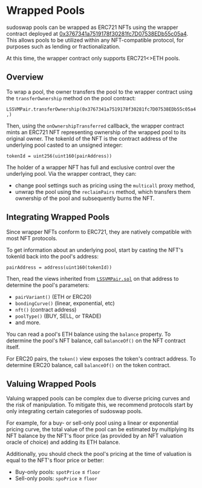 # Wrapped Pools

sudoswap pools can be wrapped as ERC721 NFTs using the wrapper contract deployed at [0x3767341a7519178f30281fc7D07538EDb55c05a4](https://etherscan.io/address/0x3767341a7519178f30281fc7D07538EDb55c05a4). This allows pools to be utilized within any NFT-compatible protocol, for purposes such as lending or fractionalization.

At this time, the wrapper contract only supports ERC721<>ETH pools.

## Overview

To wrap a pool, the owner transfers the pool to the wrapper contract using the `transferOwnership` method on the pool contract:

`LSSVMPair.transferOwnership(0x3767341a7519178f30281fc7D07538EDb55c05a4,)`

Then, using the `onOwnershipTransferred` callback, the wrapper contract  mints an ERC721 NFT representing ownership of the wrapped pool to its original owner. The tokenId of the NFT is the contract address of the underlying pool casted to an unsigned integer:

```tokenId = uint256(uint160(pairAddress))```

The holder of a wrapper NFT has full and exclusive control over the underlying pool. Via the wrapper contract, they can:

* change pool settings such as pricing using the `multicall` proxy method,
*  unwrap the pool using the `reclaimPairs` method, which transfers them ownership of the pool and subsequently burns the NFT.

## Integrating Wrapped Pools

Since wrapper NFTs conform to ERC721, they are natively compatible with most NFT protocols.

To get information about an underlying pool, start by casting the NFT's tokenId back into the pool's address:

```pairAddress = address(uint160(tokenId))```

Then, read the views inherited from [`LSSVMPair.sol`](https://github.com/sudoswap/lssvm2/blob/main/src/LSSVMPair.sol) on that address to determine the pool's parameters:

* `pairVariant()` (ETH or ERC20)
* `bondingCurve()` (linear, exponential, etc)
* `nft()` (contract address)
* `poolType()` (BUY, SELL, or TRADE)
* and more.

You can read a pool's ETH balance using the `balance` property. To determine the pool's NFT balance, call `balanceOf()` on the NFT contract itself.

For ERC20 pairs, the `token()` view exposes the token's contract address. To determine ERC20 balance, call `balanceOf()` on the token contract.

## Valuing Wrapped Pools

Valuing wrapped pools can be complex due to diverse pricing curves and the risk of manipulation. To mitigate this, we recommend protocols start by only integrating certain categories of sudoswap pools.

For example, for a buy- or sell-only pool using a linear or exponential pricing curve, the total value of the pool can be estimated by multiplying its NFT balance by the NFT's floor price (as provided by an NFT valuation oracle of choice) and adding its ETH balance.

Additionally, you should check the pool's pricing at the time of valuation is equal to the NFT's floor price or better:

* Buy-only pools: `spotPrice` ≤ `floor`
* Sell-only pools: `spoPrice` ≥ `floor`